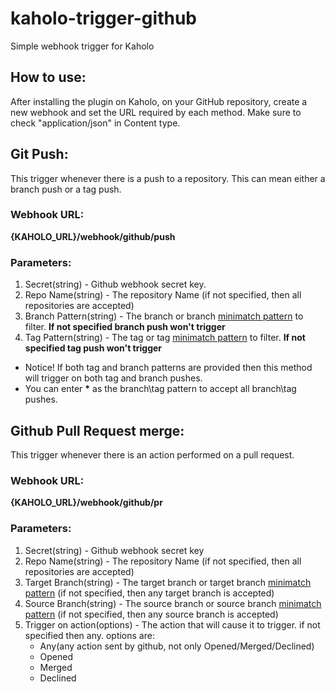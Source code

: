 # kaholo-trigger-github
Simple webhook trigger for Kaholo

## How to use:
After installing the plugin on Kaholo,
on your GitHub repository, create a new webhook and set the URL required by each method.
Make sure to check "application/json" in Content type.

## Git Push:
This trigger whenever there is a push to a repository. This can mean either a branch push or a tag push.

### Webhook URL:
**{KAHOLO_URL}/webhook/github/push**

### Parameters:
1. Secret(string) - Github webhook secret key.
2. Repo Name(string) - The repository Name (if not specified, then all repositories are accepted)
3. Branch Pattern(string) - The branch or branch [minimatch pattern](https://github.com/isaacs/minimatch#readme) to filter. **If not specified branch push won't trigger**
4. Tag Pattern(string) - The tag or tag [minimatch pattern](https://github.com/isaacs/minimatch#readme) to filter. **If not specified tag push won't trigger**

* Notice! If both tag and branch patterns are provided then this method will trigger on both tag and branch pushes.
* You can enter **\*** as the branch\tag pattern to accept all branch\tag pushes.

## Github Pull Request merge:
This trigger whenever there is an action performed on a pull request.

### Webhook URL:
**{KAHOLO_URL}/webhook/github/pr**

### Parameters:
1. Secret(string) - Github webhook secret key
2. Repo Name(string) - The repository Name (if not specified, then all repositories are accepted)
3. Target Branch(string) - The target branch or target branch [minimatch pattern](https://github.com/isaacs/minimatch#readme) (if not specified, then any target branch is accepted)
4. Source Branch(string) - The source branch or source branch [minimatch pattern](https://github.com/isaacs/minimatch#readme) (if not specified, then any source branch is accepted)
5. Trigger on action(options) - The action that will cause it to trigger. if not specified then any. options are: 
    - Any(any action sent by github, not only Opened/Merged/Declined)
    - Opened
    - Merged
    - Declined